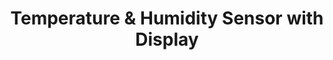 ---
date_added: 2020-01-31
model: MIR-TE100
z2m: TS0201
vendor: Generic
title: Temperature & Humidity Sensor with Display
category: sensor
supports: temperature, humidity, batterypct
zigbeemodel: ['TS0201', 'SNTZ003', '_TZ2000_xogb73am']
compatible: [zha,z2m,iob,z4d,tasmota,deconz]
z4d: https://z4d.fr/le-materiel-compatible-z4d/compatible/capteurdetempraturehumidittuya
mlink: https://expo.tuya.com/product/324875
link: https://www.aliexpress.com/i/4000277514396.html
link2: https://www.aliexpress.com/item/4001276768541.html
link3: https://www.aliexpress.com/item/4000552781660.html
---